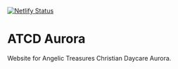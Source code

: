 [![Netlify Status](https://api.netlify.com/api/v1/badges/25af7768-4ca0-4684-9518-20afb2de1f8d/deploy-status)](https://app.netlify.com/sites/atcd-aurora/deploys)

# ATCD Aurora

Website for Angelic Treasures Christian Daycare Aurora.
